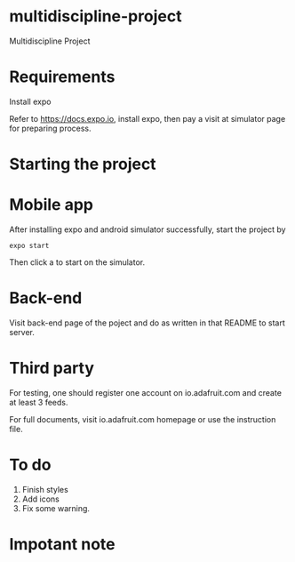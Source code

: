 # multidiscipline-project

Multidiscipline Project

# Requirements

Install expo

Refer to https://docs.expo.io, install expo, then pay a visit at simulator page for preparing process.

# Starting the project
# Mobile app
After installing expo and android simulator successfully, start the project by
```
expo start
```

Then click a to start on the simulator.

# Back-end
Visit back-end page of the poject and do as written in that README to start server.

# Third party
For testing, one should register one account on io.adafruit.com and create at least 3 feeds.

For full documents, visit io.adafruit.com homepage or use the instruction file.

# To do
1. Finish styles
2. Add icons
3. Fix some warning.


# Impotant note

